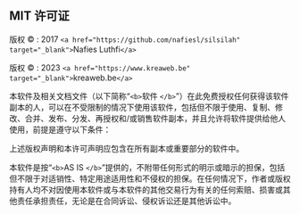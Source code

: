 ## MIT 许可证

版权 &copy; : 2017 `<a href="https://github.com/nafiesl/silsilah" target="_blank">`Nafies Luthfi`</a>`

版权 &copy; : 2023 `<a href="https://www.kreaweb.be" target="_blank">`kreaweb.be`</a>`

本软件及相关文档文件（以下简称“`<b>`软件 `</b>`”）在此免费授权任何获得该软件副本的人，可以在不受限制的情况下使用该软件，包括但不限于使用、复制、修改、合并、发布、分发、再授权和/或销售软件副本，并且允许将软件提供给他人使用，前提是遵守以下条件：

上述版权声明和本许可声明应包含在所有副本或重要部分的软件中。

本软件是按“`<b>`AS IS `</b>`”提供的，不附带任何形式的明示或暗示的担保，包括但不限于对适销性、特定用途适用性和不侵权的担保。在任何情况下，作者或版权持有人均不对因使用本软件或与本软件的其他交易行为有关的任何索赔、损害或其他责任承担责任，无论是在合同诉讼、侵权诉讼还是其他诉讼中。
